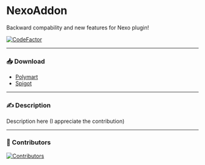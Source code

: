 # NexoAddon
Backward compability and new features for Nexo plugin!

[![CodeFactor](https://www.codefactor.io/repository/github/naimadx123/nexoaddon/badge)](https://www.codefactor.io/repository/github/naimadx123/nexoaddon)

---

### 📥 Download
- [Polymart](https://polymart.org/r/6950)
- [Spigot](https://www.spigotmc.org/resources/nexoaddon.121241)

---
### ✍ Description
Description here (I appreciate the contribution)

---
### 👥 Contributors
<a href="https://github.com/Naimadx123/NexoAddon/graphs/contributors">
  <img src="https://contrib.rocks/image?repo=Naimadx123/NexoAddon&max=30" alt="Contributors"/>
</a>